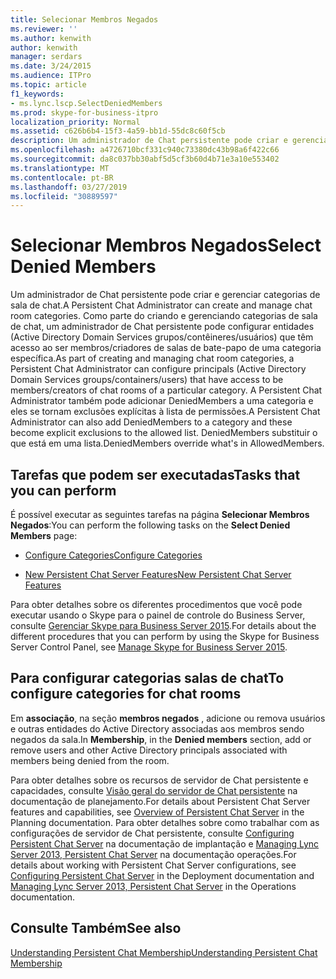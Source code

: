 ```yaml
---
title: Selecionar Membros Negados
ms.reviewer: ''
ms.author: kenwith
author: kenwith
manager: serdars
ms.date: 3/24/2015
ms.audience: ITPro
ms.topic: article
f1_keywords:
- ms.lync.lscp.SelectDeniedMembers
ms.prod: skype-for-business-itpro
localization_priority: Normal
ms.assetid: c626b6b4-15f3-4a59-bb1d-55dc8c60f5cb
description: Um administrador de Chat persistente pode criar e gerenciar categorias de sala de chat. Como parte do criando e gerenciando categorias de sala de chat, um administrador de Chat persistente pode configurar entidades (Active Directory Domain Services grupos/contêineres/usuários) que têm acesso ao ser membros/criadores de salas de bate-papo de uma categoria específica. A Persistent Chat Administrator também pode adicionar DeniedMembers a uma categoria e eles se tornam exclusões explícitas à lista de permissões. DeniedMembers substituir o que está em uma lista.
ms.openlocfilehash: a4726710bcf331c940c73380dc43b98a6f422c66
ms.sourcegitcommit: da8c037bb30abf5d5cf3b60d4b71e3a10e553402
ms.translationtype: MT
ms.contentlocale: pt-BR
ms.lasthandoff: 03/27/2019
ms.locfileid: "30889597"
---
```

# <a name="select-denied-members"></a><span data-ttu-id="ff36e-106">Selecionar Membros Negados</span><span class="sxs-lookup"><span data-stu-id="ff36e-106">Select Denied Members</span></span>

<span data-ttu-id="ff36e-107">Um administrador de Chat persistente pode criar e gerenciar categorias de sala de chat.</span><span class="sxs-lookup"><span data-stu-id="ff36e-107">A Persistent Chat Administrator can create and manage chat room categories.</span></span> <span data-ttu-id="ff36e-108">Como parte do criando e gerenciando categorias de sala de chat, um administrador de Chat persistente pode configurar entidades (Active Directory Domain Services grupos/contêineres/usuários) que têm acesso ao ser membros/criadores de salas de bate-papo de uma categoria específica.</span><span class="sxs-lookup"><span data-stu-id="ff36e-108">As part of creating and managing chat room categories, a Persistent Chat Administrator can configure principals (Active Directory Domain Services groups/containers/users) that have access to be members/creators of chat rooms of a particular category.</span></span> <span data-ttu-id="ff36e-109">A Persistent Chat Administrator também pode adicionar DeniedMembers a uma categoria e eles se tornam exclusões explícitas à lista de permissões.</span><span class="sxs-lookup"><span data-stu-id="ff36e-109">A Persistent Chat Administrator can also add DeniedMembers to a category and these become explicit exclusions to the allowed list.</span></span> <span data-ttu-id="ff36e-110">DeniedMembers substituir o que está em uma lista.</span><span class="sxs-lookup"><span data-stu-id="ff36e-110">DeniedMembers override what's in AllowedMembers.</span></span>

## <a name="tasks-that-you-can-perform"></a><span data-ttu-id="ff36e-111">Tarefas que podem ser executadas</span><span class="sxs-lookup"><span data-stu-id="ff36e-111">Tasks that you can perform</span></span>

<span data-ttu-id="ff36e-112">É possível executar as seguintes tarefas na página **Selecionar Membros Negados**:</span><span class="sxs-lookup"><span data-stu-id="ff36e-112">You can perform the following tasks on the **Select Denied Members** page:</span></span>

- [<span data-ttu-id="ff36e-113">Configure Categories</span><span class="sxs-lookup"><span data-stu-id="ff36e-113">Configure Categories</span></span>](https://technet.microsoft.com/library/4547f514-f0c0-404d-890f-092ddeeac852.aspx)

- [<span data-ttu-id="ff36e-114">New Persistent Chat Server Features</span><span class="sxs-lookup"><span data-stu-id="ff36e-114">New Persistent Chat Server Features</span></span>](https://technet.microsoft.com/library/c3ec6f33-6261-4bf5-aa31-baa8ab2a87d8.aspx)

<span data-ttu-id="ff36e-115">Para obter detalhes sobre os diferentes procedimentos que você pode executar usando o Skype para o painel de controle do Business Server, consulte [Gerenciar Skype para Business Server 2015](../../manage/manage.md).</span><span class="sxs-lookup"><span data-stu-id="ff36e-115">For details about the different procedures that you can perform by using the Skype for Business Server Control Panel, see [Manage Skype for Business Server 2015](../../manage/manage.md).</span></span>

## <a name="to-configure-categories-for-chat-rooms"></a><span data-ttu-id="ff36e-116">Para configurar categorias salas de chat</span><span class="sxs-lookup"><span data-stu-id="ff36e-116">To configure categories for chat rooms</span></span>

<span data-ttu-id="ff36e-117">Em **associação**, na seção **membros negados** , adicione ou remova usuários e outras entidades do Active Directory associadas aos membros sendo negados da sala.</span><span class="sxs-lookup"><span data-stu-id="ff36e-117">In **Membership**, in the **Denied members** section, add or remove users and other Active Directory principals associated with members being denied from the room.</span></span>


<span data-ttu-id="ff36e-118">Para obter detalhes sobre os recursos de servidor de Chat persistente e capacidades, consulte [Visão geral do servidor de Chat persistente](https://technet.microsoft.com/library/23f7c886-304d-495a-ae70-3cbb44241acd.aspx) na documentação de planejamento.</span><span class="sxs-lookup"><span data-stu-id="ff36e-118">For details about Persistent Chat Server features and capabilities, see [Overview of Persistent Chat Server](https://technet.microsoft.com/library/23f7c886-304d-495a-ae70-3cbb44241acd.aspx) in the Planning documentation.</span></span> <span data-ttu-id="ff36e-119">Para obter detalhes sobre como trabalhar com as configurações de servidor de Chat persistente, consulte [Configuring Persistent Chat Server](https://technet.microsoft.com/library/d90a4049-b268-4e8e-9f24-0cef08c8d9ed.aspx) na documentação de implantação e [Managing Lync Server 2013, Persistent Chat Server](https://technet.microsoft.com/library/82befdc6-5d32-45f1-bfd7-aaedffed1ab8.aspx) na documentação operações.</span><span class="sxs-lookup"><span data-stu-id="ff36e-119">For details about working with Persistent Chat Server configurations, see [Configuring Persistent Chat Server](https://technet.microsoft.com/library/d90a4049-b268-4e8e-9f24-0cef08c8d9ed.aspx) in the Deployment documentation and [Managing Lync Server 2013, Persistent Chat Server](https://technet.microsoft.com/library/82befdc6-5d32-45f1-bfd7-aaedffed1ab8.aspx) in the Operations documentation.</span></span>

## <a name="see-also"></a><span data-ttu-id="ff36e-120">Consulte Também</span><span class="sxs-lookup"><span data-stu-id="ff36e-120">See also</span></span>

[<span data-ttu-id="ff36e-121">Understanding Persistent Chat Membership</span><span class="sxs-lookup"><span data-stu-id="ff36e-121">Understanding Persistent Chat Membership</span></span>](https://technet.microsoft.com/library/900392d6-6e9f-4dae-93d6-39d7474409ef.aspx)
